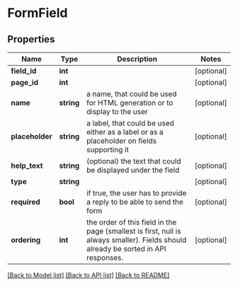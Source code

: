 # FormField

## Properties
Name | Type | Description | Notes
------------ | ------------- | ------------- | -------------
**field_id** | **int** |  | [optional] 
**page_id** | **int** |  | [optional] 
**name** | **string** | a name, that could be used for HTML generation or to display to the user | [optional] 
**placeholder** | **string** | a label, that could be used either as a label or as a placeholder on fields supporting it | [optional] 
**help_text** | **string** | (optional) the text that could be displayed under the field | [optional] 
**type** | **string** |  | [optional] 
**required** | **bool** | if true, the user has to provide a reply to be able to send the form | [optional] 
**ordering** | **int** | the order of this field in the page (smallest is first, null is always smaller). Fields should already be sorted in API responses. | [optional] 

[[Back to Model list]](../README.md#documentation-for-models) [[Back to API list]](../README.md#documentation-for-api-endpoints) [[Back to README]](../README.md)


